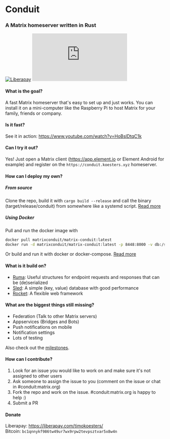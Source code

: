 # Conduit
### A Matrix homeserver written in Rust

[![Liberapay](https://img.shields.io/liberapay/receives/timokoesters?logo=liberapay)](https://liberapay.com/timokoesters)
[![Matrix](https://img.shields.io/matrix/conduit:koesters.xyz?server_fqdn=matrix.koesters.xyz&logo=matrix)](https://matrix.to/#/#conduit:koesters.xyz)

#### What is the goal?

A fast Matrix homeserver that's easy to set up and just works. You can install it on a mini-computer like the Raspberry Pi to host Matrix for your family, friends or company.

#### Is it fast?

See it in action: <https://www.youtube.com/watch?v=HoBslDtqC1k>

#### Can I try it out?

Yes! Just open a Matrix client (<https://app.element.io> or Element Android for example) and register on the `https://conduit.koesters.xyz` homeserver.

#### How can I deploy my own?

##### From source

Clone the repo, build it with `cargo build --release` and call the binary
(target/release/conduit) from somewhere like a systemd script. [Read more](DEPLOY_FROM_SOURCE.md)

##### Using Docker

Pull and run the docker image with

``` bash
docker pull matrixconduit/matrix-conduit:latest
docker run -d matrixconduit/matrix-conduit:latest -p 8448:8000 -v db:/srv/conduit/.local/share/conduit
```

Or build and run it with docker or docker-compose. [Read more](docker/README.md)

#### What is it build on?

- [Ruma](https://www.ruma.io): Useful structures for endpoint requests and responses that can be (de)serialized
- [Sled](https://github.com/spacejam/sled): A simple (key, value) database with good performance
- [Rocket](https://rocket.rs): A flexible web framework

#### What are the biggest things still missing?

- Federation (Talk to other Matrix servers)
- Appservices (Bridges and Bots)
- Push notifications on mobile
- Notification settings
- Lots of testing

Also check out the [milestones](https://git.koesters.xyz/timo/conduit/milestones).

#### How can I contribute?

1. Look for an issue you would like to work on and make sure it's not assigned to other users
2. Ask someone to assign the issue to you (comment on the issue or chat in #conduit:matrix.org)
3. Fork the repo and work on the issue. #conduit:matrix.org is happy to help :)
4. Submit a PR

#### Donate

Liberapay: <https://liberapay.com/timokoesters/>\
Bitcoin: `bc1qnnykf986tw49ur7wx9rpw2tevpsztvar5x8w4n`
